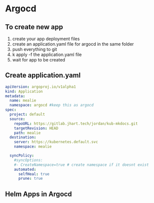 # Argocd
## To create new app

1. create your app deployment files
2. create an application.yaml file for argocd in the same folder
3. push everything to git
4. k apply -f the application.yaml file
5. wait for app to be created

## Create application.yaml

```yaml
apiVersion: argoproj.io/v1alpha1
kind: Application
metadata:
  name: mealie
  namespace: argocd #keep this as argocd 
spec:
  project: default
  source:
    repoURL: https://gitlab.jhart.tech/jordan/kub-mkdocs.git
    targetRevision: HEAD
    path: mealie
  destination:
    server: https://kubernetes.default.svc
    namespace: mealie

  syncPolicy:
    #syncOptions:
    #- CreateNamespace=true # create namespace if it doesnt exist 
    automated:
      selfHeal: true
      prune: true
```


## Helm Apps in Argocd
